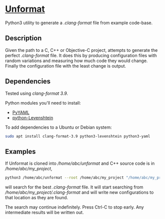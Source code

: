 # [Unformat](https://github.com/johnmcfarlane/unformat)

Python3 utility to generate a *.clang-format* file from example code-base.

## Description

Given the path to a C, C++ or Objective-C project, attempts to generate the perfect *.clang-format* file. 
It does this by producing configuration files with random variations and measuring how much code they would change. 
Finally the configuration file with the least change is output.

## Dependencies

Tested using *clang-format 3.9*.

Python modules you'll need to install:

* [PyYAML](http://pyyaml.org/)
* [python-Levenshtein](https://pypi.python.org/pypi/python-Levenshtein)

To add dependencies to a Ubuntu or Debian system:

```sh
sudo apt install clang-format-3.9 python3-levenshtein python3-yaml
```

## Examples

If Unformat is cloned into */home/abc/unformat* and C++ source code is in */home/abc/my_project*,

```sh
python3 /home/abc/unformat --root /home/abc/my_project "/home/abc/my_project/**/*.h" "/home/abc/my_project/**/*.cpp"
```

will search for the best *.clang-format* file. 
It will start searching from */home/abc/my_project/.clang-format*
and will write new configurations to that location as they are found.

The search may continue indefinitely.
Press Ctrl-C to stop early. 
Any intermediate results will be written out.
